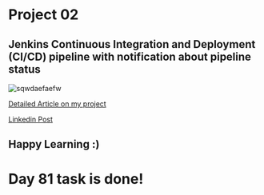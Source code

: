 # Project 02

## Jenkins Continuous Integration and Deployment (CI/CD) pipeline with notification about pipeline status

![sqwdaefaefw](https://github.com/Chaitannyaa/90DaysOfDevOps/assets/117350787/0f49222c-ae50-4bd0-924e-27d19cc8bd43)

[Detailed Article on my project](https://chaitannyaa.hashnode.dev/from-code-to-deployment-using-cicd-pipeline-my-jenkins-project)

[Linkedin Post](https://www.linkedin.com/posts/chaitannyaa-gaikwad-b16965115_from-code-to-deployment-using-cicd-pipeline-activity-7061928939845238784-9Aq7?utm_source=share&utm_medium=member_desktop)

## Happy Learning :)

# Day 81 task is done!
